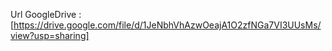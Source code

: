 Url GoogleDrive : [https://drive.google.com/file/d/1JeNbhVhAzwOeajA1O2zfNGa7VI3UUsMs/view?usp=sharing]
